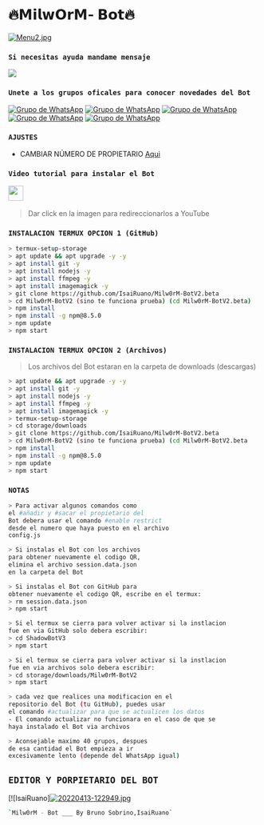 # **🔥𝗠𝗶𝗹𝘄𝗢𝗿𝗠- 𝗕𝗼𝘁🔥**
[![Menu2.jpg](https://i.postimg.cc/g0NmM56W/Menu2.jpg)](https://postimg.cc/KKk6j0Nq)
### `Si necesitas ayuda mandame mensaje`
<a href="http://wa.me/50238285811" target="blank"><img src="https://img.shields.io/badge/Whatsapp-30302f?style=flat&logo=whatsapp" /></a>
### `Unete a los grupos oficales para conocer novedades del Bot`
[![Grupo de WhatsApp](https://img.shields.io/badge/WhatsApp%20Group-25D366?style=for-the-badge&logo=whatsapp&logoColor=white)](https://chat.whatsapp.com/GahJntzWaj2HbalbbB29MK)
[![Grupo de WhatsApp](https://img.shields.io/badge/WhatsApp%20Group-25D366?style=for-the-badge&logo=whatsapp&logoColor=white)](https://chat.whatsapp.com/DbXBmsydWBE1ZN3EoY0hRs)
[![Grupo de WhatsApp](https://img.shields.io/badge/WhatsApp%20Group-25D366?style=for-the-badge&logo=whatsapp&logoColor=white)](https://chat.whatsapp.com/BW0P22xx7EGBTdH5IM851F)
[![Grupo de WhatsApp](https://img.shields.io/badge/WhatsApp%20Group-25D366?style=for-the-badge&logo=whatsapp&logoColor=white)](https://chat.whatsapp.com/FwEUGxkvZD85fIIp0gKyFC)
[![Grupo de WhatsApp](https://img.shields.io/badge/WhatsApp%20Group-25D366?style=for-the-badge&logo=whatsapp&logoColor=white)](https://chat.whatsapp.com/H7NUXdrGlFg20ae3bqgwlb)
### `AJUSTES`
- CAMBIAR NÚMERO DE PROPIETARIO [Aqui](https://github.com/IsaiRuano/Milw0rM-BotV2.beta/blob/master/config.js)

### `Video tutorial para instalar el Bot`
<a href="https://www.youtube.com/watch?v=dP8-aaHinBE&t=55s"><img height="30" src="https://github.com/shanduy/ShanBot/blob/main/temples/youtube-logo-6-2.png?raw=true"></a>&nbsp;&nbsp;
> Dar click en la imagen para redireccionarlos a YouTube

### `INSTALACION TERMUX OPCION 1 (GitHub)`
```bash
> termux-setup-storage
> apt update && apt upgrade -y -y
> apt install git -y
> apt install nodejs -y
> apt install ffmpeg -y
> apt install imagemagick -y
> git clone https://github.com/IsaiRuano/Milw0rM-BotV2.beta
> cd Milw0rM-BotV2 (sino te funciona prueba) (cd Milw0rM-BotV2.beta)
> npm install
> npm install -g npm@8.5.0
> npm update
> npm start
```
### `INSTALACION TERMUX OPCION 2 (Archivos)`
> Los archivos del Bot estaran en la carpeta de downloads (descargas)
```bash
> apt update && apt upgrade -y -y
> apt install git -y
> apt install nodejs -y
> apt install ffmpeg -y
> apt install imagemagick -y
> termux-setup-storage
> cd storage/downloads
> git clone https://github.com/IsaiRuano/Milw0rM-BotV2.beta
> cd Milw0rM-BotV2 (sino te funciona prueba) (cd Milw0rM-BotV2.beta
> npm install
> npm install -g npm@8.5.0
> npm update
> npm start
```
### `NOTAS`
```bash
> Para activar algunos comandos como 
el #añadir y #sacar el propietario del 
Bot debera usar el comando #enable restrict 
desde el numero que haya puesto en el archivo 
config.js

> Si instalas el Bot con los archivos
para obtener nuevamente el codigo QR,
elimina el archivo session.data.json
en la carpeta del Bot 

> Si instalas el Bot con GitHub para 
obtener nuevamente el codigo QR, escribe en el termux:
> rm session.data.json
> npm start 

> Si el termux se cierra para volver activar si la instlacion 
fue en via GitHub solo debera escribir:
> cd ShadowBotV3
> npm start 

> Si el termux se cierra para volver activar si la instlacion 
fue en via archivos solo debera escribir:
> cd storage/downloads/Milw0rM-BotV2
> npm start

> cada vez que realices una modificacion en el
repositorio del Bot (tu GitHub), puedes usar 
el comando #actualizar para que se actualicen los datos
- El comando actualizar no funcionara en el caso de que se 
haya instalado el Bot via archivos 

> Aconsejable maximo 40 grupos, despues 
de esa cantidad el Bot empieza a ir 
excesivamente lento (depende del WhatsApp igual)
```
## `EDITOR Y PORPIETARIO DEL BOT` 
[![IsaiRuano][![20220413-122949.jpg](https://i.postimg.cc/G2x7JwBF/20220413-122949.jpg)](https://postimg.cc/G89xdfxt) 
```bash
`Milw0rM - Bot ___ By Bruno Sobrino,IsaiRuano` 
```
